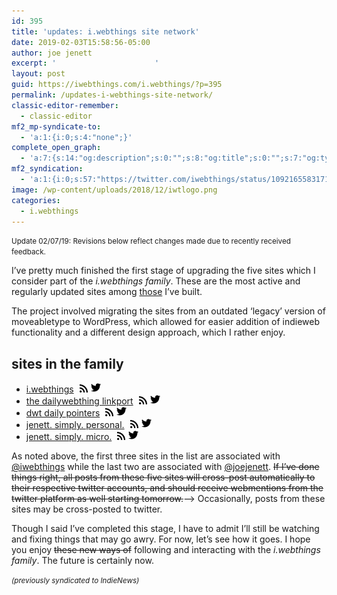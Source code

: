 ```yaml
---
id: 395
title: 'updates: i.webthings site network'
date: 2019-02-03T15:58:56-05:00
author: joe jenett
excerpt: '						'
layout: post
guid: https://iwebthings.com/i.webthings/?p=395
permalink: /updates-i-webthings-site-network/
classic-editor-remember:
  - classic-editor
mf2_mp-syndicate-to:
  - 'a:1:{i:0;s:4:"none";}'
complete_open_graph:
  - 'a:7:{s:14:"og:description";s:0:"";s:8:"og:title";s:0:"";s:7:"og:type";s:0:"";s:12:"twitter:card";s:7:"summary";s:15:"twitter:creator";s:0:"";s:19:"twitter:description";s:0:"";s:8:"og:image";s:2:"89";}'
mf2_syndication:
  - 'a:1:{i:0;s:57:"https://twitter.com/iwebthings/status/1092165583171391493";}'
image: /wp-content/uploads/2018/12/iwtlogo.png
categories:
  - i.webthings
---
```

<small>Update 02/07/19: Revisions below reflect changes made due to recently received feedback.</small>

I&#8217;ve pretty much finished the first stage of upgrading the five sites which I consider part of the _i.webthings family_. These are the most active and regularly updated sites among [those](https://jenett.org/webthings/) I&#8217;ve built.

The project involved migrating the sites from an outdated &#8216;legacy&#8217; version of moveabletype to WordPress, which allowed for easier addition of indieweb functionality and a different design approach, which I rather enjoy.

## sites in the family

  * [i.webthings](https://iwebthings.com/) [<img style="max-width: 13px; margin-left: 5px;" src="/wp-content/uploads/2019/01/rss.png" alt="Subscribe" />](https://iwebthings.com/i.webthings/feed)[<img style="max-width: 16px; margin-left: 5px;" src="/wp-content/uploads/2019/01/twitter.png" alt="Follow i.webthings on Twitter" />](https://www.twitter.com/iwebthings)
  * [the dailywebthing linkport](https://the.dailywebthing.com/) [<img style="max-width: 13px; margin-left: 5px;" src="/wp-content/uploads/2019/01/rss.png" alt="Subscribe" />](https://the.dailywebthing.com/feed)[<img style="max-width: 16px; margin-left: 5px;" src="/wp-content/uploads/2019/01/twitter.png" alt="Follow the dailywebthing via i.webthings on Twitter" />](https://www.twitter.com/iwebthings)
  * [dwt daily pointers](https://pointers.dailywebthing.com/) [<img style="max-width: 13px; margin-left: 5px;" src="/wp-content/uploads/2019/01/rss.png" alt="Subscribe" />](https://pointers.dailywebthing.com/feed)[<img style="max-width: 16px; margin-left: 5px;" src="/wp-content/uploads/2019/01/twitter.png" alt="Follow dwt pointers via i.webthings on Twitter" />](https://www.twitter.com/iwebthings)
  * [jenett. simply. personal.](https://simply.personal.jenett.org/) [<img style="max-width: 13px; margin-left: 5px;" src="/wp-content/uploads/2019/01/rss.png" alt="Subscribe" />](https://simply.personal.jenett.org/feed)[<img style="max-width: 16px; margin-left: 5px;" src="/wp-content/uploads/2019/01/twitter.png" alt="Follow joejenett on Twitter" />](https://www.twitter.com/joejenett)
  * [jenett. simply. micro.](https://simply.micro.jenett.org/) [<img style="max-width: 13px; margin-left: 5px;" src="/wp-content/uploads/2019/01/rss.png" alt="Subscribe" />](https://simply.personal.micro.org/feed)[<img style="max-width: 16px; margin-left: 5px;" src="/wp-content/uploads/2019/01/twitter.png" alt="Follow joejenett on Twitter" />](https://www.twitter.com/joejenett)

As noted above, the first three sites in the list are associated with [@iwebthings](https://www.twitter.com/iwebthings) while the last two are associated with [@joejenett](https://www.twitter.com/joejenett). <span style="text-decoration: line-through;">If I&#8217;ve done things right, all posts from these five sites will cross-post automatically to their respective twitter accounts, and should receive webmentions from the twitter platform as well starting tomorrow.</span>&#8211;> Occasionally, posts from these sites may be cross-posted to twitter.

Though I said I&#8217;ve completed this stage, I have to admit I&#8217;ll still be watching and fixing things that may go awry. For now, let&#8217;s see how it goes. I hope you enjoy <span style="text-decoration: line-through;">these new ways of</span> following and interacting with the _i.webthings family_. The future is certainly now.

<small><em>(previously syndicated to IndieNews)</em></small>